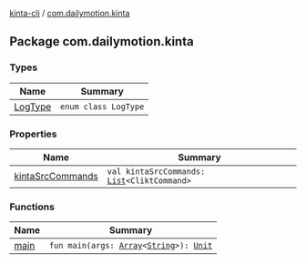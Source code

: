 [kinta-cli](../index.md) / [com.dailymotion.kinta](./index.md)

## Package com.dailymotion.kinta

### Types

| Name | Summary |
|---|---|
| [LogType](-log-type/index.md) | `enum class LogType` |

### Properties

| Name | Summary |
|---|---|
| [kintaSrcCommands](kinta-src-commands.md) | `val kintaSrcCommands: `[`List`](https://kotlinlang.org/api/latest/jvm/stdlib/kotlin.collections/-list/index.html)`<CliktCommand>` |

### Functions

| Name | Summary |
|---|---|
| [main](main.md) | `fun main(args: `[`Array`](https://kotlinlang.org/api/latest/jvm/stdlib/kotlin/-array/index.html)`<`[`String`](https://kotlinlang.org/api/latest/jvm/stdlib/kotlin/-string/index.html)`>): `[`Unit`](https://kotlinlang.org/api/latest/jvm/stdlib/kotlin/-unit/index.html) |
